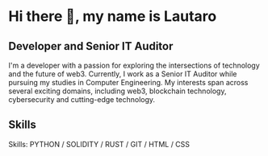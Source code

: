 # Hi there 👋, my name is **Lautaro**
## **Developer and Senior IT Auditor**


I'm a developer with a passion for exploring the intersections of technology and the future of web3. Currently, I work as a Senior IT Auditor while pursuing my studies in Computer Engineering. My interests span across several exciting domains, including web3, blockchain technology, cybersecurity and cutting-edge technology.


## **Skills**

Skills: PYTHON / SOLIDITY / RUST / GIT / HTML / CSS





